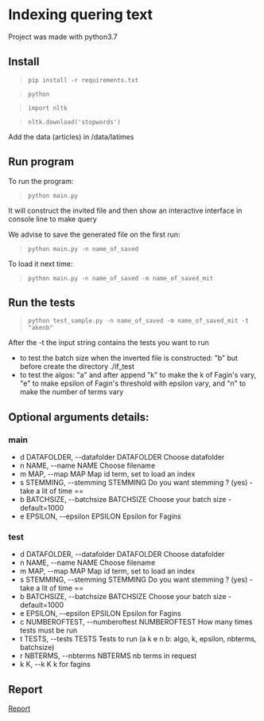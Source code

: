 Indexing quering text
=================================
Project was made with python3.7
## Install
> `pip install -r requirements.txt`

>`python`

>`import nltk`

>`nltk.download('stopwords')`

Add the data (articles) in /data/latimes
## Run program
To run the program:
> `python main.py`

It will construct the invited file and then show an interactive interface in console line to make query

We advise to save the generated file on the first run:
> `python main.py -n name_of_saved`

To load it next time:
> `python main.py -n name_of_saved -m name_of_saved_mit`
## Run the tests
> `python test_sample.py -n name_of_saved -m name_of_saved_mit -t "akenb"`

After the -t the input string contains the tests you want to run
- to test the batch size when the inverted file is constructed: "b" but before create the directory ./if_test
- to test the algos: "a" and after append "k" to make the k of Fagin's vary, "e" to make epsilon of Fagin's threshold with epsilon vary, and "n" to make the number of terms vary
## Optional arguments details:

### main
  - d DATAFOLDER, --datafolder DATAFOLDER Choose datafolder
  - n NAME, --name NAME  Choose filename
  - m MAP, --map MAP     Map id term, set to load an index
  - s STEMMING, --stemming STEMMING
                        Do you want stemming ? (yes) -take a lit of time ==
  - b BATCHSIZE, --batchsize BATCHSIZE
                        Choose your batch size - default=1000
  - e EPSILON, --epsilon EPSILON
                        Epsilon for Fagins
### test
  - d DATAFOLDER, --datafolder DATAFOLDER
                        Choose datafolder
  - n NAME, --name NAME  Choose filename
  - m MAP, --map MAP     Map id term, set to load an index
  - s STEMMING, --stemming STEMMING
                        Do you want stemming ? (yes) -take a lit of time ==
  - b BATCHSIZE, --batchsize BATCHSIZE
                        Choose your batch size - default=1000
  - e EPSILON, --epsilon EPSILON
                        Epsilon for Fagins
  - c NUMBEROFTEST, --numberoftest NUMBEROFTEST
                        How many times tests must be run
  - t TESTS, --tests TESTS
                        Tests to run (a k e n b: algo, k, epsilon, nbterms,
                        batchsize)
  - r NBTERMS, --nbterms NBTERMS
                        nb terms in request
  - k K, --k K           k for fagins

## Report
[Report](Rapport_Indexing_and_Querying_Text.pdf)
